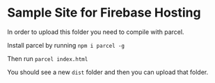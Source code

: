 # Sample Site for Firebase Hosting

In order to upload this folder you need to compile with parcel.

Install parcel by running `npm i parcel -g`

Then run `parcel index.html`

You should see a new `dist` folder and then you can upload that folder.
